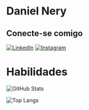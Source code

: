 # Daniel Nery
## Conecte-se comigo
[![LinkedIn](https://img.shields.io/badge/LinkedIn-0077B5?style=for-the-badge&logo=linkedin&logoColor=white)](https://www.linkedin.com/in/daniel-nery-3aaa56180/)
[![Instagram](https://img.shields.io/badge/-Instagram-%23E4405F?style=for-the-badge&logo=instagram&logoColor=white)](https://www.instagram.com/_danielnery/)
# Habilidades


![GitHub Stats](https://github-readme-stats.vercel.app/api?username=danielnerys&theme=transparent&bg_color=000&border_color=30A3DC&show_icons=true&icon_color=30A3DC&title_color=E94D5F&text_color=FFF)

![Top Langs](https://github-readme-stats-git-masterrstaa-rickstaa.vercel.app/api/top-langs/?username=danielnerys&bg_color=000&border_color=30A3DC&title_color=E94D5F&text_color=FFF)